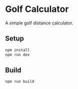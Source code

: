 # Golf Calculator

A simple golf distance calculator.

## Setup

```bash
npm install
npm run dev
```

## Build

```bash
npm run build
```


